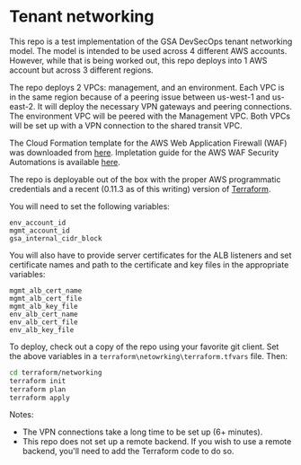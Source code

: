 # Tenant networking

This repo is a test implementation of the GSA DevSecOps tenant networking model. The model is intended to be used across 4 different AWS accounts. However, while that is being worked out, this repo deploys into 1 AWS account but across 3 different regions.

The repo deploys 2 VPCs: management, and an environment. Each VPC is in the same region because of a peering issue between us-west-1 and us-east-2. It will deploy the necessary VPN gateways and peering connections. The environment VPC will be peered with the Management VPC. Both VPCs will be set up with a VPN connection to the shared transit VPC.

The Cloud Formation template for the AWS Web Application Firewall (WAF) was
downloaded from [here](https://s3.amazonaws.com/solutions-reference/aws-waf-security-automations/latest/aws-waf-security-automations-alb.template).
Impletation guide for the AWS WAF Security Automations is available [here](https://docs.aws.amazon.com/solutions/latest/aws-waf-security-automations).

The repo is deployable out of the box with the proper AWS programmatic credentials and a recent (0.11.3 as of this writing) version of [Terraform](https://www.terraform.io).

You will need to set the following variables:

```
env_account_id
mgmt_account_id
gsa_internal_cidr_block
```

You will also have to provide server certificates for the ALB listeners and set
certificate names and path to the certificate and key files in the appropriate
variables:

```
mgmt_alb_cert_name
mgmt_alb_cert_file
mgmt_alb_key_file
env_alb_cert_name
env_alb_cert_file
env_alb_key_file
```

To deploy, check out a copy of the repo using your favorite git client. Set the
above variables in a `terraform\netowrking\terraform.tfvars` file.  Then:

```sh
cd terraform/networking
terraform init
terraform plan
terraform apply
```

Notes:

* The VPN connections take a long time to be set up (6+ minutes).
* This repo does not set up a remote backend. If you wish to use a remote backend, you'll need to add the Terraform code to do so.
